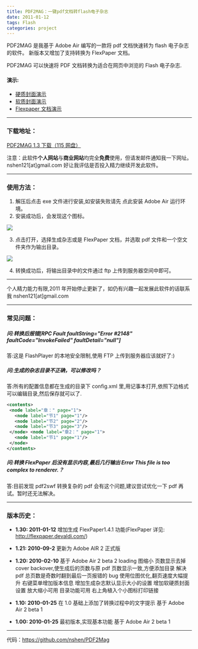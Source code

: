 ```yaml
---
title: PDF2MAG：一键pdf文档转flash电子杂志
date: 2011-01-12
tags: Flash
categories: project
---
```


PDF2MAG 是我基于 Adobe Air 编写的一款将 pdf 文档快速转为 flash 电子杂志的软件。
新版本又增加了支持转换为 FlexPaper 文档。

PDF2MAG 可以快速将 PDF 文档转换为适合在网页中浏览的 Flash 电子杂志.

#### 演示:

- [硬质封面演示](http://riabook.cn/files/pdf2mag/demo/)
- [软质封面演示](http://riabook.cn/files/pdf2mag/demo13/)
- [Flexpaper 文档演示](http://riabook.cn/files/pdf2mag/flexpaper/)

---

### 下载地址：

[PDF2MAG 1.3 下载（115 网盘）](http://u.115.com/file/c4zvhrqq#DownloadPDF2Mag_1_3.rar)

注意：此软件**个人网站**与**商业网站**均完全**免费**使用，但请发邮件通知我一下网址。 nshen121[at]gmail.com
好让我评估是否投入精力继续开发此软件。

---

### 使用方法：

1. 解压后点击 exe 文件进行安装,如安装失败请先 点此安装 Adobe Air 运行环境。
2. 安装成功后，会发现这个图标。

![](/images/pdf2mag_01.png)

3. 点击打开，选择生成杂志或是 FlexPaper 文档，并选取 pdf 文件和一个空文件夹作为输出目录。

![](/images/pdf2mag02.jpg)

4. 转换成功后，将输出目录中的文件通过 ftp 上传到服务器空间中即可。

---

个人精力能力有限,2011 年开始停止更新了，如仍有兴趣一起发展此软件的话联系我 nshen121[at]gmail.com

---

### 常见问题：

##### 问:转换后报错[RPC Fault faultString="Error #2148" faultCode="InvokeFailed" faultDetail="null"]

答:这是 FlashPlayer 的本地安全限制,使用 FTP 上传到服务器应该就好了:)

##### 问:生成的杂志目录不正确，可以修改吗？

答:所有的配置信息都在生成的目录下 config.xml 里,用记事本打开,依照下边格式可以编辑目录,然后保存就可以了.

```xml
<contents>
 <node label="章：" page="1">
   <node label="节1" page="1"/>
   <node label="节2" page="2"/>
   <node label="节3" page="3"/>
 </node> <node label="章2：" page="1">
   <node label="节1" page="1"/>
 </node>
</contents>
```

##### 问:转换 FlexPaper 后没有显示内容,最后几行输出 Error This file is too complex to renderer.？

答:目前发现 pdf2swf 转换复杂的 pdf 会有这个问题,建议尝试优化一下 pdf 再试。暂时还无法解决。

---

### 版本历史：

- **1.30: 2011-01-12**
  增加生成 FlexPaper1.4.1 功能(FlexPaper 详见: http://flexpaper.devaldi.com/)

- **1.21: 2010-09-2**
  更新为 Adobe AIR 2 正式版

- **1.20: 2010-02-10**
  基于 Adobe Air 2 beta 2 loading 图缩小 页数显示去掉 cover backover,使生成后的页数与原 pdf 页数显示一致,方便添加目录 解决 pdf 总页数是奇数时翻到最后一页报错的 bug 使用位图优化,翻页速度大幅提升 右键菜单增加版本信息 增加生成杂志默认显示大小的设置 增加软硬质封面设置 放大缩小可用 目录功能可用 右上角植入个小图标打印链接

- **1.10: 2010-01-25**
  在 1.0 基础上添加了转换过程中的文字提示 基于 Adobe Air 2 beta 1

- **1.00: 2010-01-25**
  最初版本,实现基本功能 基于 Adobe Air 2 beta 1

---

代码：https://github.com/nshen/PDF2Mag
